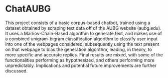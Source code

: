 # ChatAUBG

This project consists of a basic corpus-based chatbot, trained using a dataset obtained by scraping text data off of the AUBG website (aubg.edu). It uses a Markov-Chain-Based algorithm to generate text, and makes use of a combined unigram-bigram classification algorithm to classify user input into one of the webpages considered, subsequently using the text present on that webpage to bias the generation algorithm, leading, in theory, to more specific and accurate replies. Final results are mixed, with some of the functionalities performing as hypothesized, and others performing more unpredictably. Implications and potential future improvements are further discussed. 
